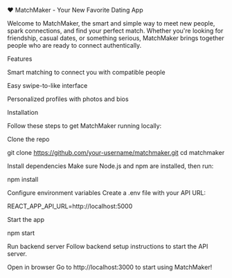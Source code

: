 ❤️ MatchMaker - Your New Favorite Dating App

Welcome to MatchMaker, the smart and simple way to meet new people, spark connections, and find your perfect match. Whether you're looking for friendship, casual dates, or something serious, MatchMaker brings together people who are ready to connect authentically.

Features

Smart matching to connect you with compatible people

Easy swipe-to-like interface

Personalized profiles with photos and bios


Installation

Follow these steps to get MatchMaker running locally:

Clone the repo

git clone https://github.com/your-username/matchmaker.git
cd matchmaker


Install dependencies
Make sure Node.js and npm are installed, then run:

npm install


Configure environment variables
Create a .env file with your API URL:

REACT_APP_API_URL=http://localhost:5000


Start the app

npm start


Run backend server
Follow backend setup instructions to start the API server.

Open in browser
Go to http://localhost:3000 to start using MatchMaker!

